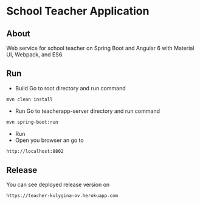 # School Teacher Application
## About
Web service for school teacher on Spring Boot and Angular 6 with Material UI, Webpack, and ES6.
## Run
- Build
Go to root directory and run command
```bash
mvn clean install
```
- Run
Go to teacherapp-server directory and run command
```bash
mvn spring-boot:run
```
- Run
- Open you browser an go to
```bash
http://localhost:8802
``` 
## Release
You can see deployed release version on
```bash
https://teacher-kulygina-ov.herokuapp.com
``` 


